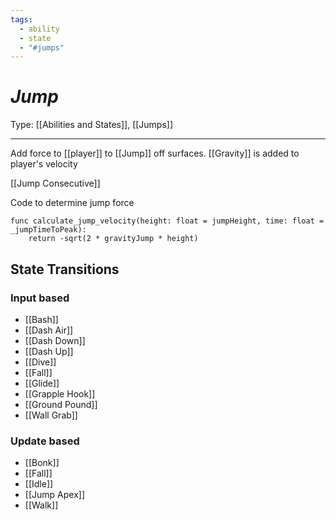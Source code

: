 ```yaml
---
tags:
  - ability
  - state
  - "#jumps"
---
```

# _Jump_

Type: [[Abilities and States]], [[Jumps]]

----


Add force to [[player]] to [[Jump]] off surfaces. [[Gravity]] is added to player's velocity

[[Jump Consecutive]] 

Code to determine jump force
```gdscript
func calculate_jump_velocity(height: float = jumpHeight, time: float = _jumpTimeToPeak):
	return -sqrt(2 * gravityJump * height)
```

## State Transitions

### Input based

* [[Bash]]
* [[Dash Air]]
* [[Dash Down]]
* [[Dash Up]]
* [[Dive]]
* [[Fall]]
* [[Glide]]
* [[Grapple Hook]]
* [[Ground Pound]]
* [[Wall Grab]]

### Update based

* [[Bonk]]
* [[Fall]]
* [[Idle]]
* [[Jump Apex]]
* [[Walk]]